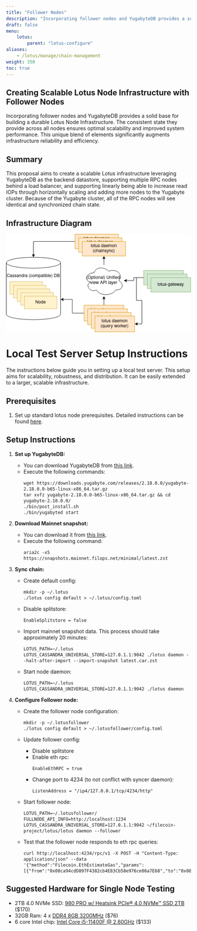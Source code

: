 ```yaml
---
title: "Follower Nodes"
description: "Incorporating follower nodes and YugabyteDB provides a solid base for building a durable Lotus Node Infrastructure. The consistent state they provide across all nodes ensures optimal scalability and improved system performance. This unique blend of elements significantly augments infrastructure reliability and efficiency."
draft: false
menu:
    lotus:
        parent: "lotus-configure"
aliases:
    - /lotus/manage/chain-management
weight: 350
toc: true
---
```


## Creating Scalable Lotus Node Infrastructure with Follower Nodes

Incorporating follower nodes and YugabyteDB provides a solid base for building a durable Lotus Node Infrastructure. The consistent state they provide across all nodes ensures optimal scalability and improved system performance. This unique blend of elements significantly augments infrastructure reliability and efficiency.

## Summary

This proposal aims to create a scalable Lotus infrastructure leveraging YugabyteDB as the backend datastore, supporting multiple RPC nodes behind a load balancer, and supporting linearly being able to increase read IOPs through horizontally scaling and adding more nodes to the Yugabyte cluster. Because of the Yugabyte cluster, all of the RPC nodes will see identical and synchronized chain state.


## Infrastructure Diagram

 
![image](FollowerNodeHostingDiagram.png)



# Local Test Server Setup Instructions

The instructions below guide you in setting up a local test server. This setup aims for scalability, robustness, and distribution. It can be easily extended to a larger, scalable infrastructure.

## Prerequisites

1. Set up standard lotus node prerequisites. Detailed instructions can be found [here](https://lotus.filecoin.io/lotus/install/linux/).

## Setup Instructions

1. **Set up YugabyteDB:**
   - You can download YugabyteDB from [this link](https://download.yugabyte.com/#linux).
   - Execute the following commands:
     ```
     wget https://downloads.yugabyte.com/releases/2.18.0.0/yugabyte-2.18.0.0-b65-linux-x86_64.tar.gz
     tar xvfz yugabyte-2.18.0.0-b65-linux-x86_64.tar.gz && cd yugabyte-2.18.0.0/
     ./bin/post_install.sh
     ./bin/yugabyted start
     ```

2. **Download Mainnet snapshot:**
   - You can download it from [this link](https://lotus.filecoin.io/lotus/manage/chain-management/).
   - Execute the following command:
     ```
     aria2c -x5 https://snapshots.mainnet.filops.net/minimal/latest.zst
     ```

3. **Sync chain:**

   - Create default config:
     ```
     mkdir -p ~/.lotus
     ./lotus config default > ~/.lotus/config.toml
     ```

   - Disable splitstore:
     ```
     EnableSplitstore = false
     ```

   - Import mainnet snapshot data. This process should take approximately 20 minutes:
     ```
     LOTUS_PATH=~/.lotus LOTUS_CASSANDRA_UNIVERSAL_STORE=127.0.1.1:9042 ./lotus daemon --halt-after-import --import-snapshot latest.car.zst 
     ```

   - Start node daemon:
     ```
     LOTUS_PATH=~/.lotus LOTUS_CASSANDRA_UNIVERSAL_STORE=127.0.1.1:9042 ./lotus daemon
     ```

4. **Configure Follower node:**

   - Create the follower node configuration:
     ```
     mkdir -p ~/.lotusfollower
     ./lotus config default > ~/.lotusfollower/config.toml
     ```

   - Update follower config:
     - Disable splitstore
     - Enable eth rpc:
       ```
       EnableEthRPC = true
       ```
     - Change port to 4234 (to not conflict with syncer daemon):
       ```
       ListenAddress = "/ip4/127.0.0.1/tcp/4234/http"
       ```

   - Start follower node:
     ```
     LOTUS_PATH=~/.lotusfollower/ FULLNODE_API_INFO=http://localhost:1234 LOTUS_CASSANDRA_UNIVERSAL_STORE=127.0.1.1:9042 ~/filecoin-project/lotus/lotus daemon --follower
     ```

   - Test that the follower node responds to eth rpc queries:
     ```
     curl http://localhost:4234/rpc/v1 -X POST -H "Content-Type: application/json" --data '{"method":"Filecoin.EthEstimateGas","params":[{"from":"0x08ca94cdD897F4382cb4E83Cb58e976ce06a7E68","to":"0x08ca94cdD897F4382cb4E83Cb58e976ce06a7E68","value":"0x186a0"}],"id":1,"jsonrpc":"2.0"}'
     ```

## Suggested Hardware for Single Node Testing

- 2TB 4.0 NVMe SSD: [980 PRO w/ Heatsink PCIe® 4.0 NVMe™ SSD 2TB](https://www.samsung.com/us/computing/memory-storage/solid-state-drives/980-pro-w-heatsink-pcie-4-0-nvme-ssd-2tb-mz-v8p2t0cw/) ($170)
- 32GB Ram: 4 x [DDR4 8GB 3200MHz](https://www.amazon.com/Patriot-Signature-Line-3200MHz-Single/dp/B0887VLQPB?th=1)  ($76)
- 6 core Intel chip: [Intel Core i5-11400F @ 2.60GHz](https://www.cpubenchmark.net/cpu.php?id=4226&cpu=Intel+Core+i5-11400F+%40+2.60GHz) ($133)


